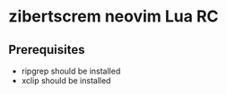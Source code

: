# zibertscrem neovim Lua RC

## Prerequisites

* ripgrep should be installed
* xclip should be installed

